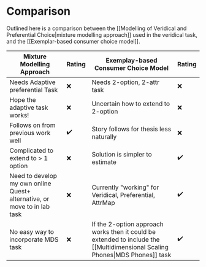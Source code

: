 # Comparison

Outlined here is a comparison between the [[Modelling of Veridical and Preferential Choice|mixture modelling approach]] used in the veridical task, and the [[Exemplar-based consumer choice model]].

Mixture Modelling Approach | Rating | Exemplay-based Consumer Choice Model | Rating
-- | -- | -- | --
Needs Adaptive preferential Task | ❌ | Needs 2-option, 2-attr task | ❌
Hope the adaptive task works! | ❌ | Uncertain how to extend to 2-option | ❌
Follows on from previous work well | ✔️ | Story follows for thesis less naturally | ❌
Complicated to extend to > 1 option | ❌ | Solution is simpler to estimate | ✔️
Need to develop my own online Quest+ alternative, or move to in lab task | ❌ | Currently "working" for Veridical, Preferential, AttrMap | ✔️
No easy way to incorporate MDS task | ❌ | If the 2-option approach works then it could be extended to include the [[Multidimensional Scaling Phones\|MDS Phones]] task | ✔️ 
